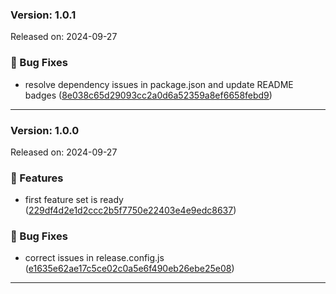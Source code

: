### Version: 1.0.1  
Released on: 2024-09-27


### 🐛 Bug Fixes

* resolve dependency issues in package.json and update README badges ([8e038c65d29093cc2a0d6a52359a8ef6658febd9](/commit/8e038c65d29093cc2a0d6a52359a8ef6658febd9))



---

### Version: 1.0.0  
Released on: 2024-09-27


### 🚀 Features

* first feature set is ready ([229df4d2e1d2ccc2b5f7750e22403e4e9edc8637](/commit/229df4d2e1d2ccc2b5f7750e22403e4e9edc8637))

### 🐛 Bug Fixes

* correct issues in release.config.js ([e1635e62ae17c5ce02c0a5e6f490eb26ebe25e08](/commit/e1635e62ae17c5ce02c0a5e6f490eb26ebe25e08))



---
